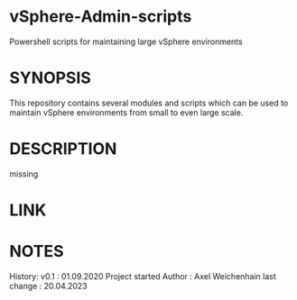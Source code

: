 # vSphere-Admin-scripts
Powershell scripts for maintaining large vSphere environments

# SYNOPSIS
This repository contains several modules and scripts which can be used to maintain vSphere environments from small to even large scale.
# DESCRIPTION
missing
# LINK

# NOTES
History:
v0.1        : 01.09.2020
              Project started
Author      : Axel Weichenhain
last change : 20.04.2023